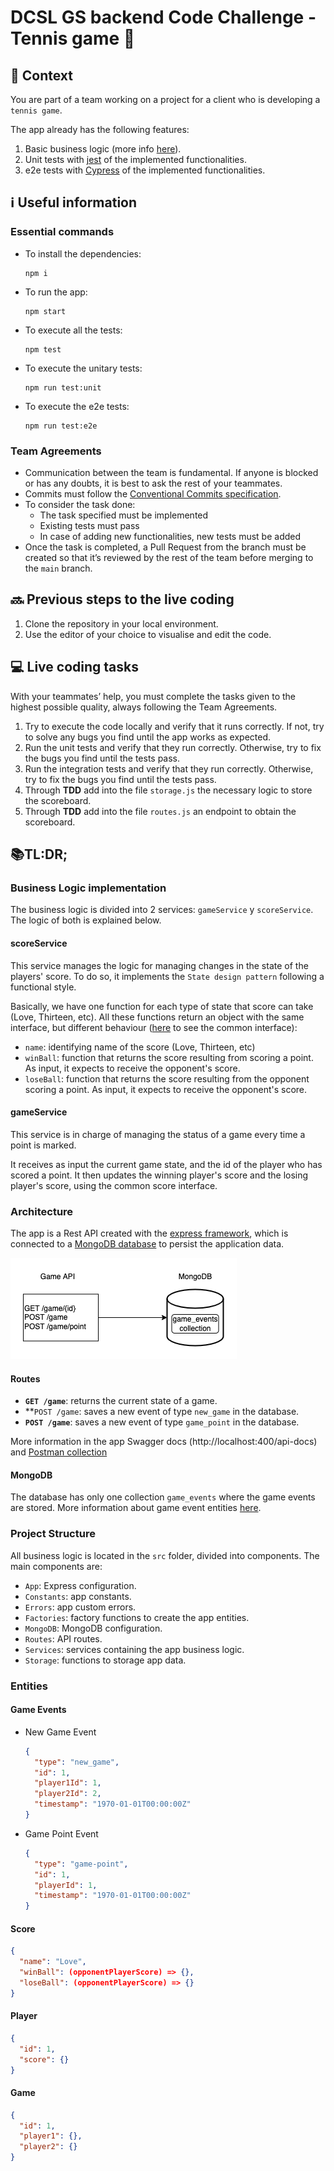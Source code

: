 # DCSL GS backend Code Challenge - Tennis game 🎾

## 💭 Context

You are part of a team working on a project for a client who is developing a `tennis game`.

The app already has the following features:

1. Basic business logic (more info [here](#business-logic-implementation)).
2. Unit tests with [jest](https://jestjs.io/) of the implemented functionalities.
3. e2e tests with [Cypress](https://www.cypress.io/) of the implemented functionalities.

## ℹ️ Useful information

### Essential commands

- To install the dependencies:

   ```
   npm i
   ```

- To run the app:

   ```
   npm start
   ```

- To execute all the tests:

   ```
   npm test
   ```

- To execute the unitary tests:

   ```
   npm run test:unit
   ```

- To execute the e2e tests:

   ```
   npm run test:e2e
   ```

### Team Agreements
 
- Communication between the team is fundamental. If anyone is blocked or has any doubts, it is best to ask the rest of your teammates.
- Commits must follow the [Conventional Commits specification](https://www.conventionalcommits.org/en/v1.0.0/).
- To consider the task done:
   - The task specified must be implemented
   - Existing tests must pass
   - In case of adding new functionalities, new tests must be added
- Once the task is completed, a Pull Request from the branch must be created so that it’s reviewed by the rest of the team before merging to the `main` branch.

## 🔜 Previous steps to the live coding

1. Clone the repository in your local environment.
2. Use the editor of your choice to visualise and edit the code.

## 💻 Live coding tasks
 
With your teammates’ help, you must complete the tasks given to the highest possible quality, always following the Team Agreements.

1. Try to execute the code locally and verify that it runs correctly. If not, try to solve any bugs you find until the app works as expected.
2. Run the unit tests and verify that they run correctly. Otherwise, try to fix the bugs you find until the tests pass.
3. Run the integration tests and verify that they run correctly. Otherwise, try to fix the bugs you find until the tests pass.
4. Through __TDD__ add into the file `storage.js` the necessary logic to store the scoreboard.
5. Through __TDD__ add into the file `routes.js` an endpoint to obtain the scoreboard.

##  📚TL:DR;

### Business Logic implementation

The business logic is divided into 2 services:  `gameService` y `scoreService`. The logic of both is explained below.

#### scoreService

This service manages the logic for managing changes in the state of the players' score. To do so, it implements the `State design pattern` following a functional style.

Basically, we have one function for each type of state that score can take (Love, Thirteen, etc). All these functions return an object with the same interface, but different behaviour ([here](#score) to see the common interface):

- `name`: identifying name of the score (Love, Thirteen, etc)
- `winBall`: function that returns the score resulting from scoring a point. As input, it expects to receive the opponent's score.
- `loseBall`: function that returns the score resulting from the opponent scoring a point. As input, it expects to receive the opponent's score.

#### gameService

This service is in charge of managing the status of a game every time a point is marked.

It receives as input the current game state, and the id of the player who has scored a point. It then updates the winning player's score and the losing player's score, using the common score interface.

### Architecture

The app is a Rest API created with the [express framework](https://expressjs.com/), which is connected to a [MongoDB database](https://www.mongodb.com/) to persist the application data.

![alt API Architecture](./docs/live-coding.png)

#### Routes

- **`GET /game`**: returns the current state of a game.
- **`POST /game`: saves a new event of type `new_game` in the database.
- **`POST /game`**: saves a new event of type `game_point` in the database.

More information in the app Swagger docs (http://localhost:400/api-docs) and [Postman collection](./docs/postman/back-live-coding-challenge.postman_collection.json)

#### MongoDB

The database has only one collection `game_events` where the game events are stored. More information about game event entities [here](#game-events).

### Project Structure

All business logic is located in the `src` folder, divided into components. The main components are:

- `App`: Express configuration.
- `Constants`: app constants.
- `Errors`: app custom errors.
- `Factories`: factory functions to create the app entities.
- `MongoDB`: MongoDB configuration.
- `Routes`: API routes.
- `Services`: services containing the app business logic.
- `Storage`: functions to storage app data.

### Entities

#### Game Events

- New Game Event

  ```json
  {
    "type": "new_game",
    "id": 1,
    "player1Id": 1,
    "player2Id": 2,
    "timestamp": "1970-01-01T00:00:00Z"
  }
  ```

- Game Point Event

  ```json
  {
    "type": "game-point",
    "id": 1,
    "playerId": 1,
    "timestamp": "1970-01-01T00:00:00Z"
  }
  ```

#### Score

  ```json
  {
    "name": "Love",
    "winBall": (opponentPlayerScore) => {},
    "loseBall": (opponentPlayerScore) => {}
  }
  ```

#### Player

  ```json
  {
    "id": 1,
    "score": {}
  }
  ```

#### Game

  ```json
  {
    "id": 1,
    "player1": {},
    "player2": {}
  }
  ```
